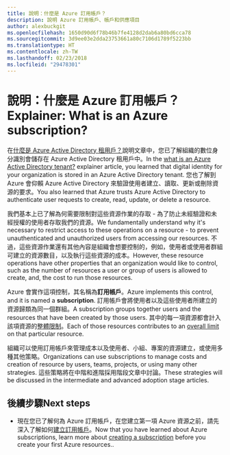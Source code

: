 ```yaml
---
title: 說明：什麼是 Azure 訂用帳戶？
description: 說明 Azure 訂用帳戶、帳戶和供應項目
author: alexbuckgit
ms.openlocfilehash: 1650d90d6f78b46b7fe4128d2dab6a80bd6cca78
ms.sourcegitcommit: 3d9ee03e2dda23753661a80c7106d1789f5223bb
ms.translationtype: HT
ms.contentlocale: zh-TW
ms.lasthandoff: 02/23/2018
ms.locfileid: "29478301"
---
```

# <a name="explainer-what-is-an-azure-subscription"></a><span data-ttu-id="58136-103">說明：什麼是 Azure 訂用帳戶？</span><span class="sxs-lookup"><span data-stu-id="58136-103">Explainer: What is an Azure subscription?</span></span>

<span data-ttu-id="58136-104">在[什麼是 Azure Active Directory 租用戶？](tenant-explainer.md)說明文章中，您已了解組織的數位身分識別會儲存在 Azure Active Directory 租用戶中。</span><span class="sxs-lookup"><span data-stu-id="58136-104">In the [what is an Azure Active Directory tenant?](tenant-explainer.md) explainer article, you learned that digital identity for your organization is stored in an Azure Active Directory tenant.</span></span> <span data-ttu-id="58136-105">您也了解到 Azure 會仰賴 Azure Active Directory 來驗證使用者建立、讀取、更新或刪除資源的要求。</span><span class="sxs-lookup"><span data-stu-id="58136-105">You also learned that Azure trusts Azure Active Directory to authenticate user requests to create, read, update, or delete a resource.</span></span> 

<span data-ttu-id="58136-106">我們基本上已了解為何需要限制對這些資源作業的存取 - 為了防止未經驗證和未經授權的使用者存取我們的資源。</span><span class="sxs-lookup"><span data-stu-id="58136-106">We fundamentally understand why it's necessary to restrict access to these operations on a resource - to prevent unauthenticated and unauthorized users from accessing our resources.</span></span> <span data-ttu-id="58136-107">不過，這些資源作業還有其他內容是組織會想要控制的，例如，使用者或使用者群組可建立的資源數目，以及執行這些資源的成本。</span><span class="sxs-lookup"><span data-stu-id="58136-107">However, these resource operations have other properties that an organization would like to control, such as the number of resources a user or group of users is allowed to create, and, the cost to run those resources.</span></span> 

<span data-ttu-id="58136-108">Azure 會實作這項控制，其名稱為**訂用帳戶**。</span><span class="sxs-lookup"><span data-stu-id="58136-108">Azure implements this control, and it is named a **subscription**.</span></span> <span data-ttu-id="58136-109">訂用帳戶會將使用者以及這些使用者所建立的資源歸類為同一個群組。</span><span class="sxs-lookup"><span data-stu-id="58136-109">A subscription groups together users and the resources that have been created by those users.</span></span> <span data-ttu-id="58136-110">其中的每一項資源都會計入該項資源的[整體限制][subscription-service-limits]。</span><span class="sxs-lookup"><span data-stu-id="58136-110">Each of those resources contributes to an [overall limit][subscription-service-limits] on that particular resource.</span></span>

<span data-ttu-id="58136-111">組織可以使用訂用帳戶來管理成本以及使用者、小組、專案的資源建立，或使用多種其他策略。</span><span class="sxs-lookup"><span data-stu-id="58136-111">Organizations can use subscriptions to manage costs and creation of resource by users, teams, projects, or using many other strategies.</span></span> <span data-ttu-id="58136-112">這些策略將在中階和進階採用階段文章中討論。</span><span class="sxs-lookup"><span data-stu-id="58136-112">These strategies will be discussed in the intermediate and advanced adoption stage articles.</span></span> 

## <a name="next-steps"></a><span data-ttu-id="58136-113">後續步驟</span><span class="sxs-lookup"><span data-stu-id="58136-113">Next steps</span></span>

* <span data-ttu-id="58136-114">現在您已了解何為 Azure 訂用帳戶，在您建立第一項 Azure 資源之前，請先深入了解如何[建立訂用帳戶](subscription.md)。</span><span class="sxs-lookup"><span data-stu-id="58136-114">Now that you have learned about Azure subscriptions, learn more about [creating a subscription](subscription.md) before you create your first Azure resources..</span></span>

<!-- Links -->
[azure-get-started]: https://azure.microsoft.com/get-started/
[azure-offers]: https://azure.microsoft.com/support/legal/offer-details/
[azure-free-trial]: https://azure.microsoft.com/offers/ms-azr-0044p/
[azure-change-subscription-offer]: /azure/billing/billing-how-to-switch-azure-offer
[microsoft-account]: https://account.microsoft.com/account
[subscription-service-limits]: /azure/azure-subscription-service-limits
[docs-organizational-account]: https://docs.microsoft.com/azure/active-directory/sign-up-organization
